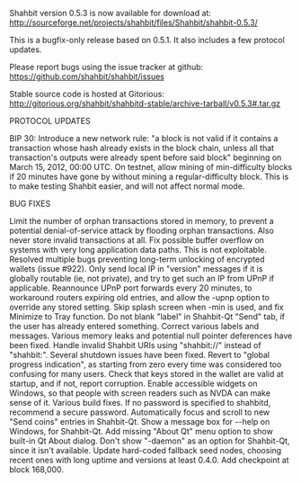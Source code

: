 Shahbit version 0.5.3 is now available for download at:
http://sourceforge.net/projects/shahbit/files/Shahbit/shahbit-0.5.3/

This is a bugfix-only release based on 0.5.1.
It also includes a few protocol updates.

Please report bugs using the issue tracker at github:
https://github.com/shahbit/shahbit/issues

Stable source code is hosted at Gitorious:
http://gitorious.org/shahbit/shahbitd-stable/archive-tarball/v0.5.3#.tar.gz

PROTOCOL UPDATES

BIP 30: Introduce a new network rule: "a block is not valid if it contains a transaction whose hash already exists in the block chain, unless all that transaction's outputs were already spent before said block" beginning on March 15, 2012, 00:00 UTC.
On testnet, allow mining of min-difficulty blocks if 20 minutes have gone by without mining a regular-difficulty block. This is to make testing Shahbit easier, and will not affect normal mode.

BUG FIXES

Limit the number of orphan transactions stored in memory, to prevent a potential denial-of-service attack by flooding orphan transactions. Also never store invalid transactions at all.
Fix possible buffer overflow on systems with very long application data paths. This is not exploitable.
Resolved multiple bugs preventing long-term unlocking of encrypted wallets
(issue #922).
Only send local IP in "version" messages if it is globally routable (ie, not private), and try to get such an IP from UPnP if applicable.
Reannounce UPnP port forwards every 20 minutes, to workaround routers expiring old entries, and allow the -upnp option to override any stored setting.
Skip splash screen when -min is used, and fix Minimize to Tray function.
Do not blank "label" in Shahbit-Qt "Send" tab, if the user has already entered something.
Correct various labels and messages.
Various memory leaks and potential null pointer deferences have been fixed.
Handle invalid Shahbit URIs using "shahbit://" instead of "shahbit:".
Several shutdown issues have been fixed.
Revert to "global progress indication", as starting from zero every time was considered too confusing for many users.
Check that keys stored in the wallet are valid at startup, and if not, report corruption.
Enable accessible widgets on Windows, so that people with screen readers such as NVDA can make sense of it.
Various build fixes.
If no password is specified to shahbitd, recommend a secure password.
Automatically focus and scroll to new "Send coins" entries in Shahbit-Qt.
Show a message box for --help on Windows, for Shahbit-Qt.
Add missing "About Qt" menu option to show built-in Qt About dialog.
Don't show "-daemon" as an option for Shahbit-Qt, since it isn't available.
Update hard-coded fallback seed nodes, choosing recent ones with long uptime and versions at least 0.4.0.
Add checkpoint at block 168,000.
